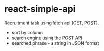 # react-simple-api
Recruitment task using fetch api (GET, POST). 
- sort by column 
- search engine using the POST API 
- searched phrase - a string in JSON format
